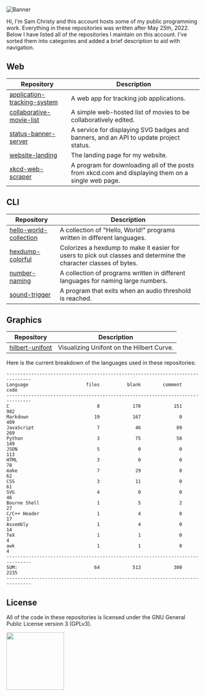 ![Banner](https://s-christy.com/status-banner-service/samchristywork/banner-slim.svg)

Hi, I'm Sam Christy and this account hosts some of my public programming work.
Everything in these repositories was written after May 25th, 2022. Below I have
listed all of the repositories I maintain on this account. I've sorted them into
categories and added a brief description to aid with navigation.

## Web
|Repository                                                                                  |Description                                                                                                      |
|--------------------------------------------------------------------------------------------|-----------------------------------------------------------------------------------------------------------------|
|[application-tracking-system](https://github.com/samchristywork/application-tracking-system)|A web app for tracking job applications.                                                                         |
|[collaborative-movie-list](https://github.com/samchristywork/collaborative-movie-list)      |A simple web-hosted list of movies to be collaboratively edited.                                                 |
|[status-banner-server](https://github.com/samchristywork/status-banner-server)              |A service for displaying SVG badges and banners, and an API to update project status.                   |
|[website-landing](https://github.com/samchristywork/website-landing)                        |The landing page for my website.                                                                                 |
|[xkcd-web-scraper](https://github.com/samchristywork/xkcd-web-scraper)                      |A program for downloading all of the posts from xkcd.com and displaying them on a single web page.               |

## CLI
|Repository                                                                                  |Description                                                                                                      |
|--------------------------------------------------------------------------------------------|-----------------------------------------------------------------------------------------------------------------|
|[hello-world-collection](https://github.com/samchristywork/hello-world-collection)          |A collection of "Hello, World!" programs written in different languages.                                         |
|[hexdump-colorful](https://github.com/samchristywork/hexdump-colorful)                      |Colorizes a hexdump to make it easier for users to pick out classes and determine the character classes of bytes.|
|[number-naming](https://github.com/samchristywork/number-naming)                            |A collection of programs written in different languages for naming large numbers.                                |
|[sound-trigger](https://github.com/samchristywork/sound-trigger)                            |A program that exits when an audio threshold is reached.                                                         |

## Graphics
|Repository                                                                                  |Description                                                                                                      |
|--------------------------------------------------------------------------------------------|-----------------------------------------------------------------------------------------------------------------|
|[hilbert-unifont](https://github.com/samchristywork/hilbert-unifont)                        |Visualizing Unifont on the Hilbert Curve.                                                                        |

<p>
Here is the current breakdown of the languages used in these repositories:
</p>

```
-------------------------------------------------------------------------------
Language                     files          blank        comment           code
-------------------------------------------------------------------------------
C                                8            170            151            982
Markdown                        19            167              0            409
JavaScript                       7             46             89            269
Python                           3             75             58            149
JSON                             5              0              0            113
HTML                             3              0              0             78
make                             7             29              0             62
CSS                              3             11              0             61
SVG                              4              0              0             46
Bourne Shell                     1              5              2             27
C/C++ Header                     1              4              0             17
Assembly                         1              4              0             14
TeX                              1              1              0              4
awk                              1              1              0              4
-------------------------------------------------------------------------------
SUM:                            64            513            300           2235
-------------------------------------------------------------------------------
```

## License

All of the code in these repositories is licensed under the GNU General Public
License version 3 (GPLv3).

[<img src="https://s-christy.com/status-banner-service/GPLv3_Logo.svg" width="150" />](https://www.gnu.org/licenses/gpl-3.0.en.html)
